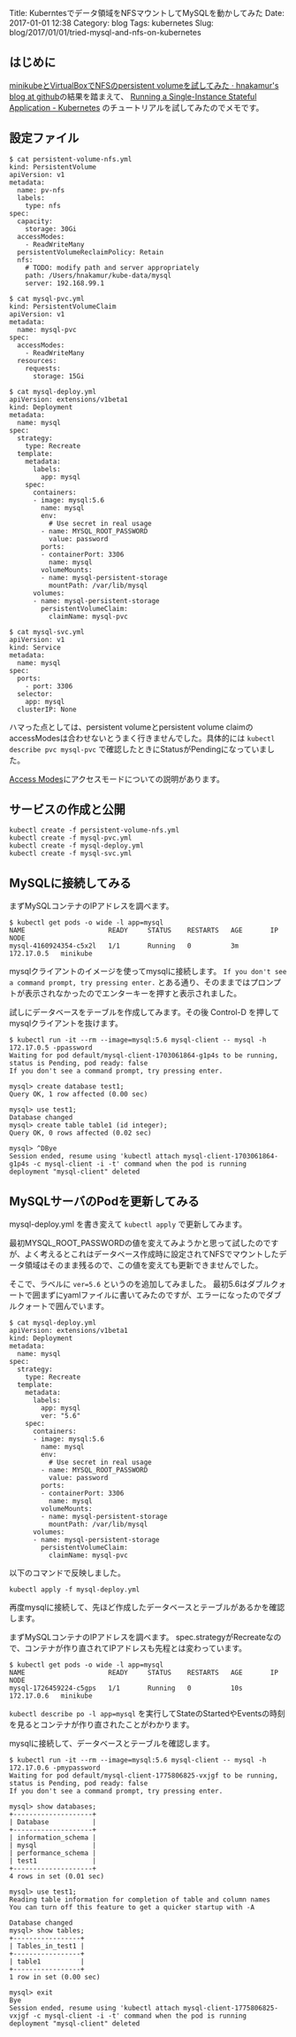 Title: Kuberntesでデータ領域をNFSマウントしてMySQLを動かしてみた
Date: 2017-01-01 12:38
Category: blog
Tags: kubernetes
Slug: blog/2017/01/01/tried-mysql-and-nfs-on-kubernetes

## はじめに

[minikubeとVirtualBoxでNFSのpersistent volumeを試してみた · hnakamur's blog at github](/blog/2017/01/01/use-nfs-persistent-volume-on-minikube-virtualbox/)の結果を踏まえて、 [Running a Single-Instance Stateful Application - Kubernetes](http://kubernetes.io/docs/tutorials/stateful-application/run-stateful-application/) のチュートリアルを試してみたのでメモです。

## 設定ファイル

```
$ cat persistent-volume-nfs.yml
kind: PersistentVolume
apiVersion: v1
metadata:
  name: pv-nfs
  labels:
    type: nfs
spec:
  capacity:
    storage: 30Gi
  accessModes:
    - ReadWriteMany
  persistentVolumeReclaimPolicy: Retain
  nfs:
    # TODO: modify path and server appropriately
    path: /Users/hnakamur/kube-data/mysql
    server: 192.168.99.1
```

```
$ cat mysql-pvc.yml
kind: PersistentVolumeClaim
apiVersion: v1
metadata:
  name: mysql-pvc
spec:
  accessModes:
    - ReadWriteMany
  resources:
    requests:
      storage: 15Gi
```

```
$ cat mysql-deploy.yml
apiVersion: extensions/v1beta1
kind: Deployment
metadata:
  name: mysql
spec:
  strategy:
    type: Recreate
  template:
    metadata:
      labels:
        app: mysql
    spec:
      containers:
      - image: mysql:5.6
        name: mysql
        env:
          # Use secret in real usage
        - name: MYSQL_ROOT_PASSWORD
          value: password
        ports:
        - containerPort: 3306
          name: mysql
        volumeMounts:
        - name: mysql-persistent-storage
          mountPath: /var/lib/mysql
      volumes:
      - name: mysql-persistent-storage
        persistentVolumeClaim:
          claimName: mysql-pvc
```

```
$ cat mysql-svc.yml
apiVersion: v1
kind: Service
metadata:
  name: mysql
spec:
  ports:
    - port: 3306
  selector:
    app: mysql
  clusterIP: None
```

ハマった点としては、persistent volumeとpersistent volume claimのaccessModesは合わせないとうまく行きませんでした。具体的には `kubectl describe pvc mysql-pvc` で確認したときにStatusがPendingになっていました。

[Access Modes](http://kubernetes.io/docs/user-guide/persistent-volumes/#access-modes)にアクセスモードについての説明があります。

## サービスの作成と公開

```
kubectl create -f persistent-volume-nfs.yml
kubectl create -f mysql-pvc.yml
kubectl create -f mysql-deploy.yml
kubectl create -f mysql-svc.yml
```

## MySQLに接続してみる

まずMySQLコンテナのIPアドレスを調べます。

```
$ kubectl get pods -o wide -l app=mysql
NAME                     READY     STATUS    RESTARTS   AGE       IP           NODE
mysql-4160924354-c5x2l   1/1       Running   0          3m        172.17.0.5   minikube
```

mysqlクライアントのイメージを使ってmysqlに接続します。
`If you don't see a command prompt, try pressing enter.` とある通り、そのままではプロンプトが表示されなかったのでエンターキーを押すと表示されました。

試しにデータベースをテーブルを作成してみます。その後 Control-D を押してmysqlクライアントを抜けます。

```
$ kubectl run -it --rm --image=mysql:5.6 mysql-client -- mysql -h 172.17.0.5 -ppassword
Waiting for pod default/mysql-client-1703061864-g1p4s to be running, status is Pending, pod ready: false
If you don't see a command prompt, try pressing enter.

mysql> create database test1;
Query OK, 1 row affected (0.00 sec)

mysql> use test1;
Database changed
mysql> create table table1 (id integer);
Query OK, 0 rows affected (0.02 sec)

mysql> ^DBye
Session ended, resume using 'kubectl attach mysql-client-1703061864-g1p4s -c mysql-client -i -t' command when the pod is running
deployment "mysql-client" deleted
```

## MySQLサーバのPodを更新してみる

mysql-deploy.yml を書き変えて `kubectl apply` で更新してみます。

最初MYSQL_ROOT_PASSWORDの値を変えてみようかと思って試したのですが、よく考えるとこれはデータベース作成時に設定されてNFSでマウントしたデータ領域はそのまま残るので、この値を変えても更新できませんでした。

そこで、ラベルに `ver=5.6` というのを追加してみました。
最初5.6はダブルクォートで囲まずにyamlファイルに書いてみたのですが、エラーになったのでダブルクォートで囲んでいます。

```
$ cat mysql-deploy.yml
apiVersion: extensions/v1beta1
kind: Deployment
metadata:
  name: mysql
spec:
  strategy:
    type: Recreate
  template:
    metadata:
      labels:
        app: mysql
        ver: "5.6"
    spec:
      containers:
      - image: mysql:5.6
        name: mysql
        env:
          # Use secret in real usage
        - name: MYSQL_ROOT_PASSWORD
          value: password
        ports:
        - containerPort: 3306
          name: mysql
        volumeMounts:
        - name: mysql-persistent-storage
          mountPath: /var/lib/mysql
      volumes:
      - name: mysql-persistent-storage
        persistentVolumeClaim:
          claimName: mysql-pvc
```

以下のコマンドで反映しました。

```
kubectl apply -f mysql-deploy.yml
```

再度mysqlに接続して、先ほど作成したデータベースとテーブルがあるかを確認します。

まずMySQLコンテナのIPアドレスを調べます。
spec.strategyがRecreateなので、コンテナが作り直されてIPアドレスも先程とは変わっています。

```
$ kubectl get pods -o wide -l app=mysql
NAME                     READY     STATUS    RESTARTS   AGE       IP           NODE
mysql-1726459224-c5gps   1/1       Running   0          10s       172.17.0.6   minikube
```

`kubectl describe po -l app=mysql` を実行してStateのStartedやEventsの時刻を見るとコンテナが作り直されたことがわかります。

mysqlに接続して、データベースとテーブルを確認します。

```
$ kubectl run -it --rm --image=mysql:5.6 mysql-client -- mysql -h 172.17.0.6 -pmypassword
Waiting for pod default/mysql-client-1775806825-vxjgf to be running, status is Pending, pod ready: false
If you don't see a command prompt, try pressing enter.

mysql> show databases;
+--------------------+
| Database           |
+--------------------+
| information_schema |
| mysql              |
| performance_schema |
| test1              |
+--------------------+
4 rows in set (0.01 sec)

mysql> use test1;
Reading table information for completion of table and column names
You can turn off this feature to get a quicker startup with -A

Database changed
mysql> show tables;
+-----------------+
| Tables_in_test1 |
+-----------------+
| table1          |
+-----------------+
1 row in set (0.00 sec)

mysql> exit
Bye
Session ended, resume using 'kubectl attach mysql-client-1775806825-vxjgf -c mysql-client -i -t' command when the pod is running
deployment "mysql-client" deleted
```
